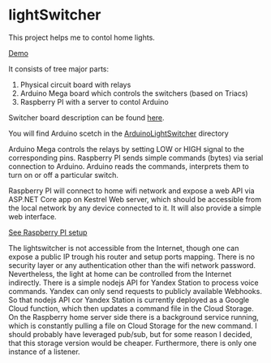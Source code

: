 # lightSwitcher
This project helps me to contol home lights.

[Demo](https://www.youtube.com/watch?v=fEmTeBbHTBU)

It consists of tree major parts:
1. Physical circuit board with relays
2. Arduino Mega board which controls the switchers (based on Triacs)
3. Raspberry PI with a server to contol Arduino

Switcher board description can be found [here](SwitcherBoard.md).

You will find Arduino scetch in the [ArduinoLightSwitcher](./ArduinoLightSwitcher/ArduinoLightSwitcher.ino) directory

Arduino Mega controls the relays by setting LOW or HIGH signal to the corresponding pins.
Raspberry PI sends simple commands (bytes) via serial connection to Arduino. 
Arduino reads the commands, interprets them to turn on or off a particular switch.

Raspberry PI will connect to home wifi network and expose a web API via ASP.NET Core app on Kestrel Web server, 
which should be accessible from the local network by any device connected to it. 
It will also provide a simple web interface.

[See Raspberry PI setup](SetupRaspberry.md)

The lightswitcher is not accessible from the Internet, though one can expose a public IP trough his router and setup ports mapping. There is no security layer or any authentication other than the wifi network password.
Nevertheless, the light at home can be controlled from the Internet indirectly. 
There is a simple nodejs API for Yandex Station to process voice commands. Yandex can only send requests to publicly available Webhooks. So that nodejs API cor Yandex Station is currently deployed as a Google Cloud function, which then updates a command file in the Cloud Storage. 
On the Raspberry home server side there is a background service running, which is constantly pulling a file on Cloud Storage for the new command. I should probably have leveraged pub/sub, but for some reason I decided, that this storage version would be cheaper. Furthermore, there is only one instance of a listener. 

